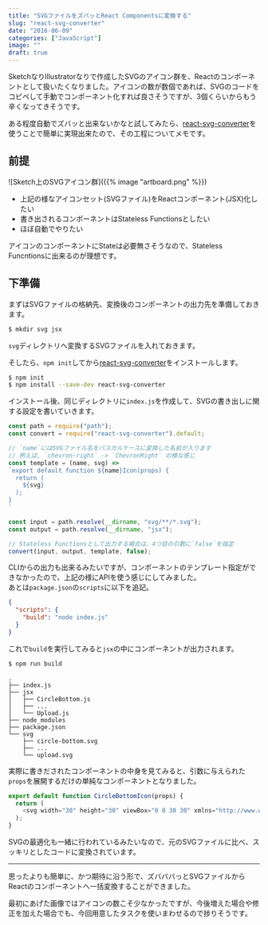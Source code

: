 ```yaml
---
title: "SVGファイルをズバッとReact Componentsに変換する"
slug: "react-svg-converter"
date: "2016-06-09"
categories: ["JavaScript"]
image: ""
draft: true
---
```



SketchなりIllustratorなりで作成したSVGのアイコン群を、Reactのコンポーネントとして扱いたくなりました。アイコンの数が数個であれば、SVGのコードをコピペして手動でコンポーネント化すれば良さそうですが、3個くらいからもう辛くなってきそうです。

ある程度自動でズバッと出来ないかなと試してみたら、[react-svg-converter](https://www.npmjs.com/package/react-svg-converter)を使うことで簡単に実現出来たので、その工程についてメモです。


## 前提

![Sketch上のSVGアイコン群]({{% image "artboard.png" %}})

* 上記の様なアイコンセット(SVGファイル)をReactコンポーネント(JSX)化したい
* 書き出されるコンポーネントはStateless Functionsとしたい
* ほぼ自動でやりたい

アイコンのコンポーネントにStateは必要無さそうなので、Stateless Funcntionsに出来るのが理想です。


## 下準備

まずはSVGファイルの格納先、変換後のコンポーネントの出力先を準備しておきます。

```bash
$ mkdir svg jsx
```

`svg`ディレクトリへ変換するSVGファイルを入れておきます。

そしたら、`npm init`してから[react-svg-converter](https://www.npmjs.com/package/react-svg-converter)をインストールします。

```bash
$ npm init
$ npm install --save-dev react-svg-converter
```

インストール後、同じディレクトリに`index.js`を作成して、SVGの書き出しに関する設定を書いていきます。

```javascript:index.js
const path = require("path");
const convert = require("react-svg-converter").default;

// `name`にはSVGファイル名をパスカルケースに変換した名前が入ります
// 例えば, `chevron-right` -> `ChevronRight` の様な感じ
const template = (name, svg) =>
`export default function ${name}Icon(props) {
  return (
    ${svg}
  );
}
`

const input = path.resolve(__dirname, "svg/**/*.svg");
const output = path.resolve(__dirname, "jsx");

// Stateless Functionsとして出力する場合は、4つ目の引数に`false`を指定
convert(input, output, template, false);
```

CLIからの出力も出来るみたいですが、コンポーネントのテンプレート指定ができなかったので、上記の様にAPIを使う感じにしてみました。  
あとは`package.json`の`scripts`に以下を追記。

```json:package.json
{
  "scripts": {
    "build": "node index.js"
  }
}
```

これで`build`を実行してみると`jsx`の中にコンポーネントが出力されます。

```bash
$ npm run build
```

```text:results
.
├── index.js
├── jsx
│   ├── CircleBottom.js
│   ├── ...
│   └── Upload.js
├── node_modules
├── package.json
└── svg
    ├── circle-bottom.svg
    ├── ...
    └── upload.svg
```

実際に書きだされたコンポーネントの中身を見てみると、引数に与えられた`props`を展開するだけの単純なコンポーネントとなりました。

```javascript
export default function CircleBottomIcon(props) {
  return (
    <svg width="30" height="30" viewBox="0 0 30 30" xmlns="http://www.w3.org/2000/svg" {...props}><title>circle-bottom</title><path d="M27.5 15c0 6.893-5.608 12.5-12.5 12.5-6.893 0-12.5-5.608-12.5-12.5C2.5 8.107 8.108 2.5 15 2.5c6.893 0 12.5 5.608 12.5 12.5zm2.5 0c0-8.284-6.716-15-15-15C6.716 0 0 6.716 0 15c0 8.284 6.716 15 15 15 8.284 0 15-6.716 15-15zm-15 2.5l-5.625-5.625-1.875 1.91L15 21.25l7.5-7.466-1.875-1.91L15 17.5z" fill-rule="evenodd"/></svg>
  );
}
```

SVGの最適化も一緒に行われているみたいなので、元のSVGファイルに比べ、スッキリとしたコードに変換されています。

---

思ったよりも簡単に、かつ期待に沿う形で、ズバババっとSVGファイルからReactのコンポーネントへ一括変換することができました。

最初にあげた画像ではアイコンの数こそ少なかったですが、今後増えた場合や修正を加えた場合でも、今回用意したタスクを使いまわせるので捗りそうです。
